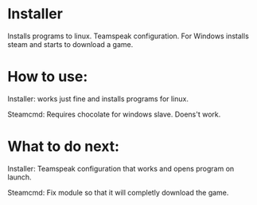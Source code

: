 # Installer

Installs programs to linux.
Teamspeak configuration.
For Windows installs steam and starts to download a game.




# How to use:

Installer: works just fine and installs programs for linux.

Steamcmd: Requires chocolate for windows slave. Doens't work.

# What to do next:

Installer: Teamspeak configuration that works and opens program on launch.

Steamcmd: Fix module so that it will completly download the game.
